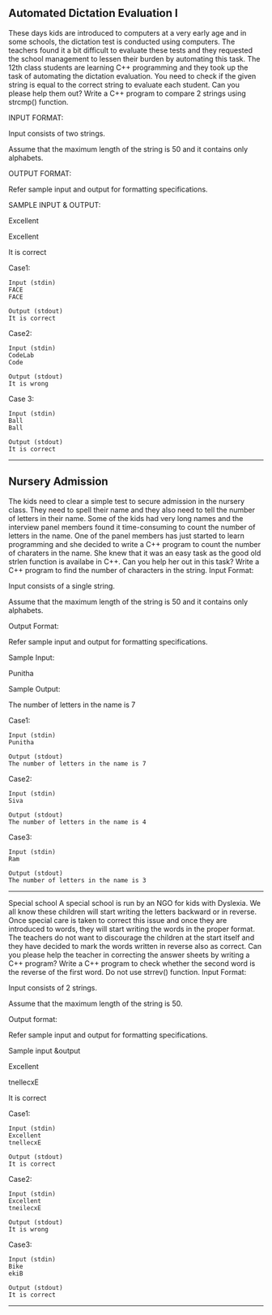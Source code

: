## Automated Dictation Evaluation I
These days kids are introduced to computers at a very early age and in some schools, the dictation test is conducted using computers. The teachers found it a bit difficult to evaluate these tests and they requested the school management to lessen their burden by automating this task. The 12th class students are learning C++ programming and they took up the task of automating the dictation evaluation. You need to check if the given string is equal to the correct string to evaluate each student. Can you please help them out? Write a C++ program to compare 2 strings using strcmp() function.

INPUT FORMAT:

Input consists of two strings.

Assume that the maximum length of the string is 50 and it contains only alphabets.

OUTPUT FORMAT:

Refer sample input and output for formatting specifications.

SAMPLE INPUT & OUTPUT:

Excellent

Excellent

It is correct

Case1: 
``` 
Input (stdin)
FACE
FACE

Output (stdout)
It is correct
```
Case2: 
```
Input (stdin)
CodeLab
Code

Output (stdout)
It is wrong
```
Case 3: 
```
Input (stdin)
Ball
Ball

Output (stdout)
It is correct
```

<hr>

## Nursery Admission
The kids need to clear a simple test to secure admission in the nursery class. They need to spell their name and they also need to tell the number of letters in their name. Some of the kids had very long names and the interview panel members found it time-consuming to count the number of letters in the name. One of the panel members has just started to learn programming and she decided to write a C++ program to count the number of charaters in the name. She knew that it was an easy task as the good old strlen function is availabe in C++. Can you help her out in this task? Write a C++ program to find the number of characters in the string.
Input Format:

Input consists of a single string. 

Assume that the maximum length of the string is 50 and it contains only alphabets.

Output Format:

Refer sample input and output for formatting specifications.

Sample Input:

Punitha

Sample Output:

The number of letters in the name is 7

Case1:
```
Input (stdin)
Punitha

Output (stdout)
The number of letters in the name is 7
```

Case2:
```
Input (stdin)
Siva

Output (stdout)
The number of letters in the name is 4
```

Case3:
```
Input (stdin)
Ram

Output (stdout)
The number of letters in the name is 3
```

<hr>

Special school
A special school is run by an NGO for kids with Dyslexia. We all know these children will start writing the letters backward or in reverse. Once special care is taken to correct this issue and once they are introduced to words, they will start writing the words in the proper format. The teachers do not want to discourage the children at the start itself and they have decided to mark the words written in reverse also as correct. Can you please help the teacher in correcting the answer sheets by writing a C++ program? Write a C++ program to check whether the second word is the reverse of the first word. Do not use strrev() function.
Input Format:

Input consists of 2 strings. 

Assume that the maximum length of the string is 50.

Output format:

Refer sample input and output for formatting specifications.

Sample input &output

Excellent

tnellecxE

It is correct

Case1:
```
Input (stdin)
Excellent
tnellecxE

Output (stdout)
It is correct
```

Case2:
```
Input (stdin)
Excellent
tneilecxE

Output (stdout)
It is wrong
```

Case3: 
```
Input (stdin)
Bike
ekiB

Output (stdout)
It is correct
```

<hr>